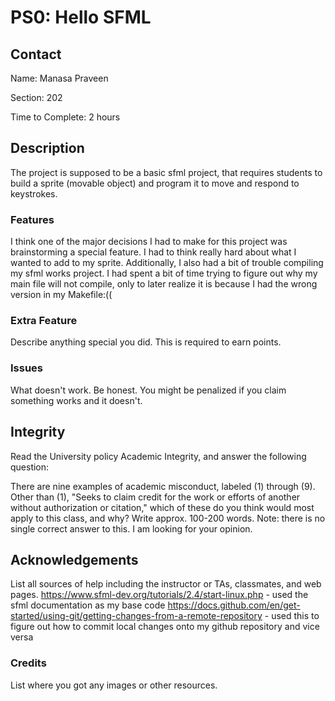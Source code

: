 # PS0: Hello SFML

## Contact
Name: Manasa Praveen

Section: 202

Time to Complete: 2 hours


## Description
The project is supposed to be a basic sfml project, that requires students to build a sprite (movable object) and program it to move and respond to keystrokes.

### Features
I think one of the major decisions I had to make for this project was brainstorming a special feature. I had to think really hard about what I wanted to add to my sprite.
Additionally, I also had a bit of trouble compiling my sfml works project. I had spent a bit of time trying to figure out why my main file will not compile, only to later realize it is because I had the wrong version in my Makefile:((

### Extra Feature
Describe anything special you did.  This is required to earn points.

### Issues
What doesn't work.  Be honest.  You might be penalized if you claim something works and it doesn't.


## Integrity
Read the University policy Academic Integrity, and answer the following question:

There are nine examples of academic misconduct, labeled (1) through (9). Other than (1), "Seeks to claim credit for the work or efforts of another without authorization or citation," which of these do you think would most apply to this class, and why? Write approx. 100-200 words. Note: there is no single correct answer to this. I am looking for your opinion.


## Acknowledgements
List all sources of help including the instructor or TAs, classmates, and web pages.
https://www.sfml-dev.org/tutorials/2.4/start-linux.php - used the sfml documentation as my base code
https://docs.github.com/en/get-started/using-git/getting-changes-from-a-remote-repository - used this to figure out how to commit local changes onto my github repository and vice versa

### Credits
List where you got any images or other resources.

